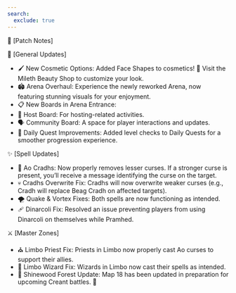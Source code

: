 ```yaml
---
search:
  exclude: true
---
```


📜 [Patch Notes]

🌟 [General Updates]

- 🖌️ New Cosmetic Options: Added Face Shapes to cosmetics! 🎨 Visit the Mileth Beauty Shop to customize your look.
- 🏟️ Arena Overhaul: Experience the newly reworked Arena, now featuring stunning visuals for your enjoyment.
- 📋 New Boards in Arena Entrance:
- 📜 Host Board: For hosting-related activities.
- 🗣️ Community Board: A space for player interactions and updates.
- 📅 Daily Quest Improvements: Added level checks to Daily Quests for a smoother progression experience.

✨ [Spell Updates]

- 🔮 Ao Cradhs: Now properly removes lesser curses. If a stronger curse is present, you’ll receive a message identifying the curse on the target.
- 💀 Cradhs Overwrite Fix: Cradhs will now overwrite weaker curses (e.g., Cradh will replace Beag Cradh on affected targets).
- 🌪️ Quake & Vortex Fixes: Both spells are now functioning as intended.
- 🩹 Dinarcoli Fix: Resolved an issue preventing players from using Dinarcoli on themselves while Pramhed.

⚔️ [Master Zones]

- ⛪ Limbo Priest Fix: Priests in Limbo now properly cast Ao curses to support their allies.
- 🔮 Limbo Wizard Fix: Wizards in Limbo now cast their spells as intended.
- 🌲 Shinewood Forest Update: Map 18 has been updated in preparation for upcoming Creant battles. 🐉
